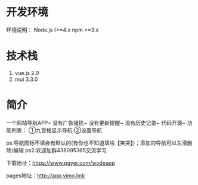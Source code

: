 #  开发环境

环境说明：
Node.js (>=4.x
npm >=3.x

#  技术栈
1.  vue.js 2.0
2.  mui 3.3.0

# 简介

一个网站导航APP~
没有广告骚扰~
没有更新提醒~
没有历史记录~
代码开源~
功能列表：
①九宫格显示导航
②设置导航

ps:导航图标不填会有默认的(有你也不知道填啥【笑哭】)；添加的导航可以左滑删除/编辑
ps2:欢迎加群438095365交流学习

下载地址：https://www.pgyer.com/wodeapp

pages地址：http://app.yimo.link
